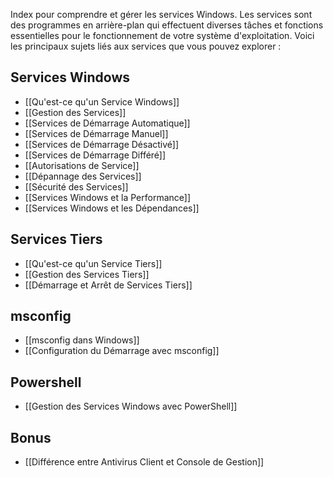 Index pour comprendre et gérer les services Windows. Les services sont des programmes en arrière-plan qui effectuent diverses tâches et fonctions essentielles pour le fonctionnement de votre système d'exploitation. Voici les principaux sujets liés aux services que vous pouvez explorer :

## Services Windows
  - [[Qu'est-ce qu'un Service Windows]]
  - [[Gestion des Services]]
  - [[Services de Démarrage Automatique]]
  - [[Services de Démarrage Manuel]]
  - [[Services de Démarrage Désactivé]]
  - [[Services de Démarrage Différé]]
  - [[Autorisations de Service]]
  - [[Dépannage des Services]]
  - [[Sécurité des Services]]
  - [[Services Windows et la Performance]]
  - [[Services Windows et les Dépendances]]
## Services Tiers
  - [[Qu'est-ce qu'un Service Tiers]]
  - [[Gestion des Services Tiers]]
  - [[Démarrage et Arrêt de Services Tiers]]
## msconfig
  - [[msconfig dans Windows]]
  - [[Configuration du Démarrage avec msconfig]]

## Powershell
- [[Gestion des Services Windows avec PowerShell]]

## Bonus
- [[Différence entre Antivirus Client et Console de Gestion]]